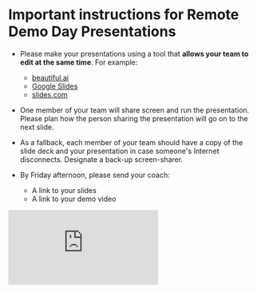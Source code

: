 # Important instructions for Remote Demo Day Presentations

* Please make your presentations using a tool that **allows your team to edit at the same time**. For example:
    * [beautiful.ai](https://www.beautiful.ai)
    * [Google Slides](https://www.google.com/slides/about/)
    * [slides.com](https://slides.com)

* One member of your team will share screen and run the presentation. Please plan how the person sharing the presentation will go on to the next slide.

* As a fallback, each member of your team should have a copy of the slide deck and your presentation in case someone's Internet disconnects. Designate a back-up screen-sharer. 

* By Friday afternoon, please send your coach:
  * A link to your slides
  * A link to your demo video  


![Tracking pixel](https://githubanalytics.herokuapp.com/course/sequence/remote/demo_day_presentations.md)

